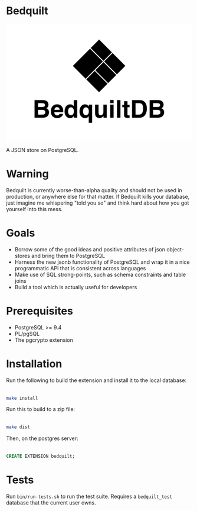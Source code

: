 # Bedquilt

![Bedquilt](./resources/bedquilt_logo_tile.png)

A JSON store on PostgreSQL.


# Warning

Bedquilt is currently worse-than-alpha quality and should not be used in production,
or anywhere else for that matter. If Bedquilt kills your database, just imagine me
whispering "told you so" and think hard about how you got yourself into this
mess.


# Goals

- Borrow some of the good ideas and positive attributes of json
  object-stores and bring them to PostgreSQL
- Harness the new jsonb functionality of PostgreSQL and wrap it in a nice
programmatic API that is consistent across languages
- Make use of SQL strong-points, such as schema constraints and table joins
- Build a tool which is actually useful for developers


# Prerequisites

- PostgreSQL >= 9.4
- PL/pgSQL
- The pgcrypto extension


# Installation

Run the following to build the extension and install it to the local database:

```bash

make install

```

Run this to build to a zip file:

```bash

make dist

```

Then, on the postgres server:

```sql

CREATE EXTENSION bedquilt;

```


# Tests

Run `bin/run-tests.sh` to run the test suite. Requires a `bedquilt_test` database
that the current user owns.
